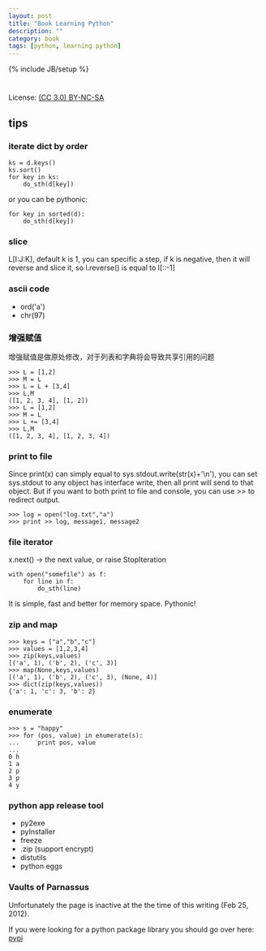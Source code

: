 ```yaml
---
layout: post
title: "Book Learning Python"
description: ""
category: book
tags: [python, learning python]
---
```

{% include JB/setup %}
#
License: [(CC 3.0) BY-NC-SA](http://creativecommons.org/licenses/by-nc-sa/3.0/)

## tips
### iterate dict by order

    ks = d.keys()
    ks.sort()
    for key in ks:
        do_sth(d[key])

or you can be pythonic:

    for key in sorted(d):
        do_sth(d[key])

### slice
L\[I:J:K\], default k is 1, you can specific a step, if k is negative, then it will reverse and slice it, so l.reverse() is equal to l\[::-1\]

### ascii code
* ord('a')
* chr(97)

### 增强赋值
增强赋值是做原处修改，对于列表和字典将会导致共享引用的问题

    >>> L = [1,2]
    >>> M = L
    >>> L = L + [3,4]
    >>> L,M
    ([1, 2, 3, 4], [1, 2])
    >>> L = [1,2]
    >>> M = L
    >>> L += [3,4]
    >>> L,M
    ([1, 2, 3, 4], [1, 2, 3, 4])

### print to file
Since print(x) can simply equal to sys.stdout.write(str(x)+'\n'), you can set sys.stdout to any object has interface write, then all print will send to that object. But if you want to both print to file and console, you can use >> to redirect output.

    >>> log = open("log.txt","a")
    >>> print >> log, message1, message2

### file iterator
x.next() -> the next value, or raise StopIteration

    with open("somefile") as f:
        for line in f:
            do_sth(line)

It is simple, fast and better for memory space. Pythonic!

### zip and map

    >>> keys = ["a","b","c"]
    >>> values = [1,2,3,4]
    >>> zip(keys,values)
    [('a', 1), ('b', 2), ('c', 3)]
    >>> map(None,keys,values)
    [('a', 1), ('b', 2), ('c', 3), (None, 4)]
    >>> dict(zip(keys,values))
    {'a': 1, 'c': 3, 'b': 2}

### enumerate

    >>> s = "happy"
    >>> for (pos, value) in enumerate(s):
    ...     print pos, value
    ...
    0 h
    1 a
    2 p
    3 p
    4 y

### python app release tool
* py2exe
* pyInstaller
* freeze
* .zip (support encrypt)
* distutils
* python eggs

### Vaults of Parnassus
Unfortunately the page is inactive at the the time of this writing (Feb 25, 2012).

If you were looking for a python package library you should go over here: [pypi](http://pypi.python.org/pypi)
